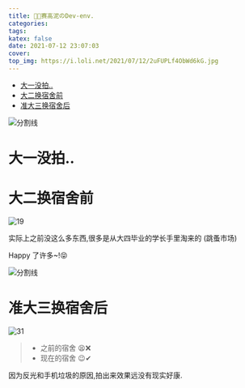 ```yaml
---
title: 👨‍🦳赛高泥のDev-env.
categories:
tags:
katex: false
date: 2021-07-12 23:07:03
cover:
top_img: https://i.loli.net/2021/07/12/2uFUPLf4ObWd6kG.jpg
---
```


<!--
 * @?: *********************************************************************
 * @Author: Weidows
 * @LastEditors: Weidows
 * @LastEditTime: 2021-07-18 21:33:22
 * @FilePath: \Weidowsd:\Game\Github\Blog-private\source\gallery_data\Private\开发环境.md
 * @Description:
 * @!: *********************************************************************
-->

- [大一没拍..](#大一没拍)
- [大二换宿舍前](#大二换宿舍前)
- [准大三换宿舍后](#准大三换宿舍后)

![分割线](https://cdn.jsdelivr.net/gh/Weidows/Images/img/divider.png)

# 大一没拍..

# 大二换宿舍前

<img src="https://i.loli.net/2021/07/12/3aqb17hDZF5znCV.jpg" alt="19" />

实际上之前没这么多东西,很多是从大四毕业的学长手里淘来的 (跳蚤市场)

Happy 了许多~!😝

![分割线](https://cdn.jsdelivr.net/gh/Weidows/Images/img/divider.png)

# 准大三换宿舍后

<img src="https://i.loli.net/2021/07/12/2uFUPLf4ObWd6kG.jpg" alt="31" />

> - 之前的宿舍 😫❌
> - 现在的宿舍 😉✔

因为反光和手机垃圾的原因,拍出来效果远没有现实好康.
